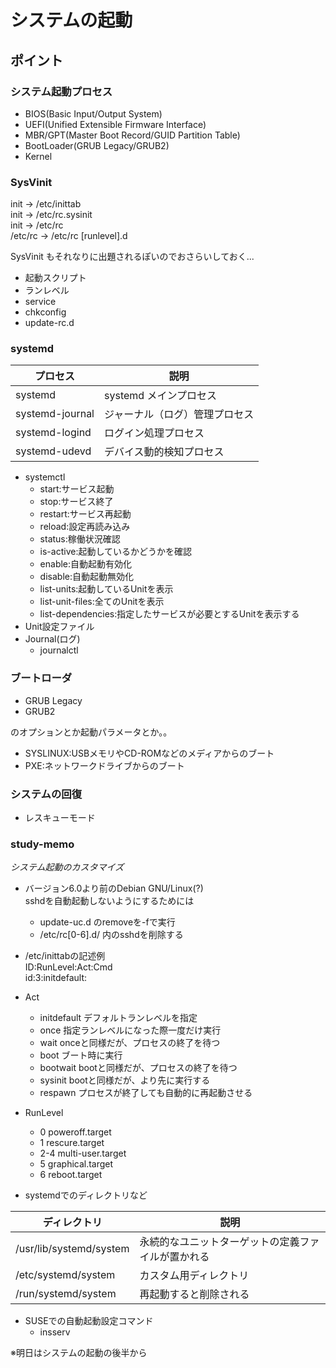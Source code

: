 
# システムの起動

## ポイント

### システム起動プロセス

* BIOS(Basic Input/Output System)
* UEFI(Unified Extensible Firmware Interface)
* MBR/GPT(Master Boot Record/GUID Partition Table)
* BootLoader(GRUB Legacy/GRUB2)
* Kernel

### SysVinit

init -> /etc/inittab  
init -> /etc/rc.sysinit  
init -> /etc/rc  
/etc/rc -> /etc/rc [runlevel].d

SysVinit もそれなりに出題されるぽいのでおさらいしておく...

* 起動スクリプト
* ランレベル
* service
* chkconfig
* update-rc.d

### systemd

| プロセス | 説明 |
| - | - |
| systemd | systemd メインプロセス |
| systemd-journal | ジャーナル（ログ）管理プロセス |
| systemd-logind | ログイン処理プロセス |
| systemd-udevd | デバイス動的検知プロセス |

* systemctl
  * start:サービス起動
  * stop:サービス終了
  * restart:サービス再起動
  * reload:設定再読み込み
  * status:稼働状況確認
  * is-active:起動しているかどうかを確認
  * enable:自動起動有効化
  * disable:自動起動無効化
  * list-units:起動しているUnitを表示
  * list-unit-files:全てのUnitを表示
  * list-dependencies:指定したサービスが必要とするUnitを表示する
* Unit設定ファイル
* Journal(ログ)
  * journalctl

### ブートローダ

* GRUB Legacy
* GRUB2

のオプションとか起動パラメータとか。。  

* SYSLINUX:USBメモリやCD-ROMなどのメディアからのブート
* PXE:ネットワークドライブからのブート

### システムの回復

* レスキューモード

### study-memo

*システム起動のカスタマイズ*

* バージョン6.0より前のDebian GNU/Linux(?)  
 sshdを自動起動しないようにするためには  
  * update-uc.d のremoveを-fで実行
  * /etc/rc[0-6].d/ 内のsshdを削除する

* /etc/inittabの記述例  
  ID:RunLevel:Act:Cmd  
  id:3:initdefault:  

* Act
  * initdefault デフォルトランレベルを指定
  * once 指定ランレベルになった際一度だけ実行
  * wait onceと同様だが、プロセスの終了を待つ
  * boot ブート時に実行
  * bootwait bootと同様だが、プロセスの終了を待つ
  * sysinit bootと同様だが、より先に実行する
  * respawn プロセスが終了しても自動的に再起動させる

* RunLevel
  * 0 poweroff.target
  * 1 rescure.target
  * 2-4 multi-user.target
  * 5 graphical.target
  * 6 reboot.target

* systemdでのディレクトリなど

| ディレクトリ | 説明 |
| - | - |
| /usr/lib/systemd/system | 永続的なユニットターゲットの定義ファイルが置かれる |
| /etc/systemd/system | カスタム用ディレクトリ |
| /run/systemd/system | 再起動すると削除される |

* SUSEでの自動起動設定コマンド
  * insserv

※明日はシステムの起動の後半から